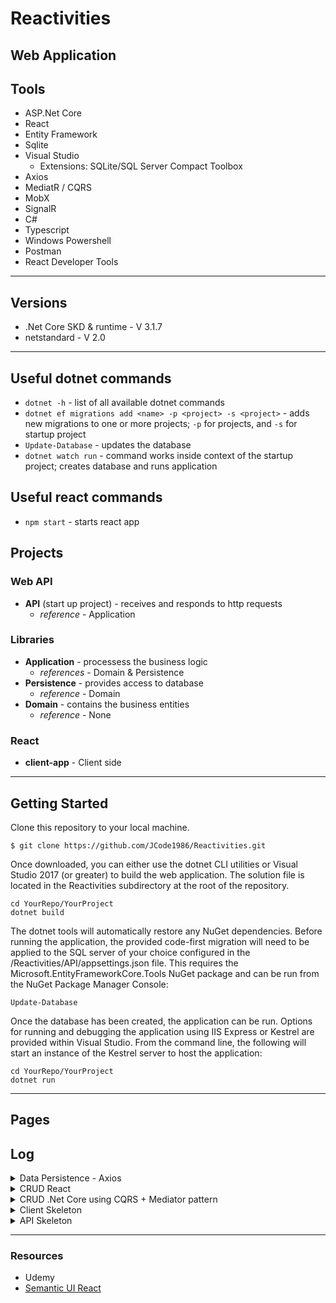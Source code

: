 # Reactivities

## Web Application

## Tools
* ASP.Net Core
* React
* Entity Framework
* Sqlite
* Visual Studio
  * Extensions: SQLite/SQL Server Compact Toolbox
* Axios
* MediatR / CQRS 
* MobX
* SignalR
* C#
* Typescript
* Windows Powershell
* Postman
* React Developer Tools
---

## Versions
* .Net Core SKD & runtime - V 3.1.7
* netstandard - V 2.0
---
## Useful dotnet commands
* `dotnet -h` - list of all available dotnet commands 
* `dotnet ef migrations add <name> -p <project> -s <project>` - adds new migrations to one or more projects; `-p` for projects, and `-s` for startup project
* `Update-Database` - updates the database
* `dotnet watch run` - command works inside context of the startup project; creates database and runs application

## Useful react commands
 * `npm start` - starts react app
## Projects

### Web API
* **API** (start up project) - receives and responds to http requests
  * *reference* - Application

### Libraries
* **Application** - processess the business logic
  * *references* - Domain & Persistence
* **Persistence** - provides access to database
  * *reference* - Domain
* **Domain** - contains the business entities
  * *reference* - None

### React
* **client-app** - Client side
---

## Getting Started

Clone this repository to your local machine.

```
$ git clone https://github.com/JCode1986/Reactivities.git
```
Once downloaded, you can either use the dotnet CLI utilities or Visual Studio 2017 (or greater) to build the web application. The solution file is located in the Reactivities subdirectory at the root of the repository.
```
cd YourRepo/YourProject
dotnet build
```
The dotnet tools will automatically restore any NuGet dependencies. Before running the application, the provided code-first migration will need to be applied to the SQL server of your choice configured in the /Reactivities/API/appsettings.json file. This requires the Microsoft.EntityFrameworkCore.Tools NuGet package and can be run from the NuGet Package Manager Console:
```
Update-Database
```
Once the database has been created, the application can be run. Options for running and debugging the application using IIS Express or Kestrel are provided within Visual Studio. From the command line, the following will start an instance of the Kestrel server to host the application:
```
cd YourRepo/YourProject
dotnet run
```
---
## Pages


## Log

<details>
<summary>Data Persistence - Axios</summary>


* 2104: 09/01/2020 *Added delay to API methods to simulate production stage*
* 2058: 09/01/2020 *client side can now use CRUD successfuly with API*
* 2050: 09/01/2020 *listing activities from API successful*
* 2041: 09/01/2020 *`agent.ts` file setup in `app` -> `api` folder*

</details>

<details>
<summary>CRUD React</summary>

* 2219: 08/31/2020 *Delete functionality for client side added*
* 2140: 08/31/2020 *Fixed issues with the dates in the form*
* 2320: 08/30/2020 *Create and update functionality added; still need to work on minor fixes*
* 2220: 08/30/2020 *Added functions to handle creates, edits and cancels*
* 2020: 08/30/2020 *Can now view details of specific activity*
* 1943: 08/30/2020 *Added `activites folder` with folders - `dashboard`, `details`, & `form`; components added in folders to retrieve data from back end
* 0203: 08/27/2020 *Added images to `assets folder`; created `NavBar.tsx` with component*
* 0048: 08/25/2020 *Folder structure organized; added `activity.ts` with structure of activity object in `models folder`; moved `app.tsx` and `styles.css` to `layout folder`; hook state and hook effect added to retrieve all activities in `App.tsx`*

</details>

<details>
<summary>CRUD .Net Core using CQRS + Mediator pattern</summary>

* 1945: 08/24/2020 *Created `Delete.cs` in application folder, and delete handler in contollers; can successfully delete an activity; removed unnecessary using in files*
* 1930: 08/24/2020 *Created `Edit.cs` in application folder, and edit handler in contollers; can successfully edit an activity*
* 1825: 08/24/2020 *Created `Create.cs` in application folder, and create hanlder in controllers; can successfully create an acitivity*
* 1714: 08/24/2020 *Created `Details.cs` in `Application folder`, and detail handler in controllers; can successfully query a single activity*
* 1654: 08/24/2020 *Created `ActivitiesController.cs` and added MediatR as a service in `startup.cs`; can successfully query to API to retrieve all activities*
* 1638: 08/24/2020 *Created `Activity Folder` in Application project with `List.cs`; created query handler with MediatR*
* 1624: 08/24/2020 *Installed `MediatR.Extensions.Microsoft.Dependancy Injection` Nuget package to Application project*
* 1501: 08/24/2020 *Seeded activities to database*
* 0000: 08/24/2020 *`Activity.cs` added in Domain project, added Activity Entity, and successfully migrated*

</details>

<details>
<summary>Client Skeleton</summary>

* 2107: 08/23/2020 *Installed semantic ui react*
* 2041: 08/23/2020 *Installed axios; added CORS in `startup.cs`; Client side successfully fetches data from API*
* 1307: 08/23/2020 *React set up complete*

</details>

<details>
<summary>API Skeleton</summary>

* 0203: 08/23/2020 *Succesfully queried from database utilizing postman*
* 2302: 08/22/2020 *Upgraded EF Core Tools Version from 3.1.2 to 3.1.7, and succesfully seeded data*
* 2128: 08/22/2020 *Database created; SQLite/SQL Server Compact Toolbox extension installed to view database*
* 2034: 08/22/2020 *Initial migration success*
* 1837: 08/22/2020 *Local host routes operable, and getting back data*
* 1421: 08/22/2020 *Created projects (API, Application, Persistence, and Domain); projects added to sln.file, and references added*

</details>

---
### Resources
* Udemy
* [Semantic UI React](https://react.semantic-ui.com/)
